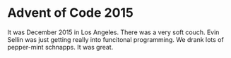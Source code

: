 # Advent of Code 2015

It was December 2015 in Los Angeles. There was a very soft couch. Evin Sellin was just getting really into funcitonal programming. We drank lots of pepper-mint schnapps. It was great.
